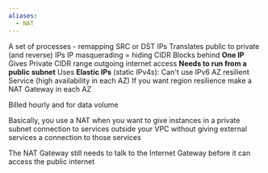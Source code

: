 ```yaml
---
aliases:
  - NAT
---
```

A set of processes - remapping SRC or DST IPs
	Translates public to private (and reverse) IPs
IP masquerading = hiding CIDR Blocks behind **One IP**
Gives Private CIDR range outgoing internet access
**Needs to run from a public subnet**
Uses **Elastic IPs** (static IPv4s): Can't use IPv6
AZ resilient Service (high availability in each AZ)
	If you want region resilience make a NAT Gateway in each AZ

Billed hourly and for data volume

Basically, you use a NAT when you want to give instances in a private subnet connection to services outside your VPC without giving external services a connection to those services

The NAT Gateway still needs to talk to the Internet Gateway before it can access the public internet